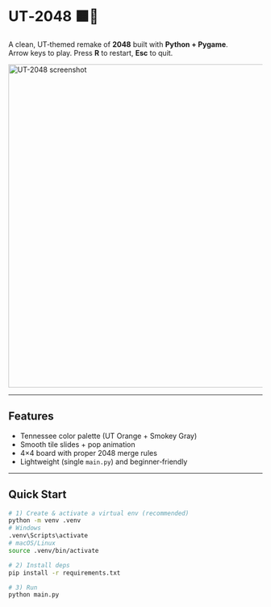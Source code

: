 # UT‑2048 🟧🐶

A clean, UT‑themed remake of **2048** built with **Python + Pygame**.  
Arrow keys to play. Press **R** to restart, **Esc** to quit.

<img src="media/screenshot.png" width="640" alt="UT-2048 screenshot">

---

## Features
- Tennessee color palette (UT Orange + Smokey Gray)
- Smooth tile slides + pop animation
- 4×4 board with proper 2048 merge rules
- Lightweight (single `main.py`) and beginner‑friendly

---

## Quick Start

```bash
# 1) Create & activate a virtual env (recommended)
python -m venv .venv
# Windows
.venv\Scripts\activate
# macOS/Linux
source .venv/bin/activate

# 2) Install deps
pip install -r requirements.txt

# 3) Run
python main.py
